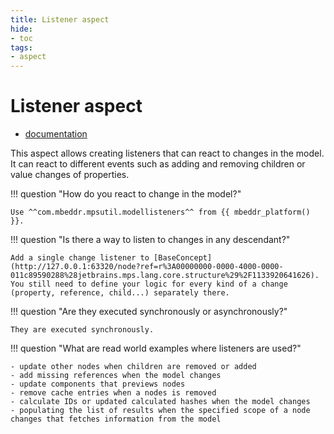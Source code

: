 ```yaml
---
title: Listener aspect
hide:
- toc
tags:
- aspect
---
```


# Listener aspect

- [documentation](https://jetbrains.github.io/MPS-extensions/extensions/utils/model-listener/)

This aspect allows creating listeners that can react to changes in the model. It can react to different events such as
adding and removing children or value changes of properties.

!!! question "How do you react to change in the model?"

    Use ^^com.mbeddr.mpsutil.modellisteners^^ from {{ mbeddr_platform() }}.

!!! question "Is there a way to listen to changes in any descendant?"

    Add a single change listener to [BaseConcept](http://127.0.0.1:63320/node?ref=r%3A00000000-0000-4000-0000-011c89590288%28jetbrains.mps.lang.core.structure%29%2F1133920641626). You still need to define your logic for every kind of a change (property, reference, child...) separately there.

!!! question "Are they executed synchronously or asynchronously?"

    They are executed synchronously.

!!! question "What are read world examples where listeners are used?"

    - update other nodes when children are removed or added
    - add missing references when the model changes
    - update components that previews nodes
    - remove cache entries when a nodes is removed
    - calculate IDs or updated calculated hashes when the model changes
    - populating the list of results when the specified scope of a node changes that fetches information from the model